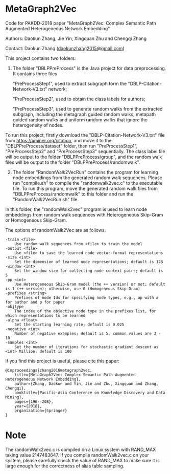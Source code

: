 # MetaGraph2Vec

Code for PAKDD-2018 paper "MetaGraph2Vec: Complex Semantic Path Augmented Heterogeneous Network Embedding"

Authors: Daokun Zhang, Jie Yin, Xingquan Zhu and Chengqi Zhang

Contact: Daokun Zhang (daokunzhang2015@gmail.com)

This project contains two folders:

1) The folder "DBLPPreProcess" is the Java project for data preprocessing. It contains three files

	"PreProcessStep1", used to extract subgraph form the "DBLP-Citation-Network-V3.txt" network;

	"PreProcessStep2", used to obtain the class labels for authors;

	"PreProcessStep3", used to generate random walks from the extracted subgraph, including the metagraph guided random walks, metapath guided random walks and uniform random walks that ignore the heterogeneity of nodes.

To run this project, firstly download the "DBLP-Citation-Network-V3.txt" file from https://aminer.org/citation, and move it to the "DBLPPreProcess/dataset" folder, then run "PreProcessStep1", "PreProcessStep2" and "PreProcessStep3" sequentially. The class label file will be output to the folder "DBLPPreProcess/group", and the random walk files will be output to the folder "DBLPPreProcess/randomwalk".

2) The folder "RandomWalk2VecRun" contains the program for learning node embeddings from the generated random walk sequences. Please run "compile.sh" to compile the "randomwalk2vec.c" to the executable file. To run this program, move the generated random walk files from "DBLPPreProcess/randomwalk" to this folder and run the "RandomWalk2VecRun.sh" file.

In this folder, the "randomWalk2vec" program is used to learn node embeddings from random walk sequences with Heterogeneous Skip-Gram or Homogeneous Skip-Gram.

The options of randomWalk2Vec are as follows:

	-train <file>
		Use random walk sequences from <file> to train the model
	-output <file>
		Use <file> to save the learned node vector-format representations
	-size <int>
		Set the dimension of learned node representations; default is 128
	-window <int>
		Set the window size for collecting node context pairs; default is 5
	-pp <int>
		Use Heterogeneous Skip-Gram model (the ++ version) or not; default is 1 (++ version); otherwise, use 0 (Homogeneous Skip-Gram)
	-prefixes <string>
		Prefixes of node Ids for specifying node types, e.g., ap with a for author and p for paper
	-objtype
		The index of the objective node type in the prefixes list, for which representations to be learned
	-alpha <float>
		Set the starting learning rate; default is 0.025
	-negative <int>
		Number of negative examples; default is 5, common values are 3 - 10
	-samples <int>
		Set the number of iterations for stochastic gradient descent as <int> Million; default is 100

If you find this project is useful, please cite this paper:

	@inproceedings{zhang2018metagraph2vec,
		title={MetaGraph2Vec: Complex Semantic Path Augmented Heterogeneous Network Embedding},
		author={Zhang, Daokun and Yin, Jie and Zhu, Xingquan and Zhang, Chengqi},
		booktitle={Pacific-Asia Conference on Knowledge Discovery and Data Mining},
		pages={196--208},
		year={2018},
		organization={Springer}
	}
# Note
The randomWalk2vec.c is compiled on a Linux system with RAND_MAX taking value 2147483647. If you compile randomWalk2vec.c on your system, please carefully check the value of RAND_MAX to make sure it is large enough for the correctness of alias
table sampling.
